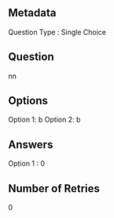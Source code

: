 ## Metadata
Question Type : Single Choice

## Question
nn

## Options
Option 1:  b
Option 2: b

## Answers
Option 1 : 0

## Number of Retries
0


